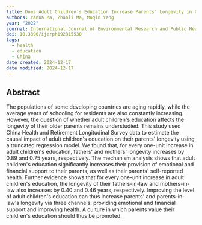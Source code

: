 ```yaml
---
title: Does Adult Children’s Education Increase Parents’ Longevity in China?
authors: Yanna Ma, Zhanli Ma, Moqin Yang
year: "2022"
journal: International Journal of Environmental Research and Public Health
doi: 10.3390/ijerph192315530
tags:
  - health
  - education
  - China
date created: 2024-12-17
date modified: 2024-12-17
---
```


## Abstract

The populations of some developing countries are aging rapidly, while the average years of schooling for residents are also constantly increasing. However, the question of whether adult children's education affects the longevity of their older parents remains understudied. This study used China Health and Retirement Longitudinal Survey data to estimate the causal impact of adult children's education on their parents' longevity using a truncated regression model. We found that, for every one-unit increase in adult children's education, fathers' and mothers' longevity increases by 0.89 and 0.75 years, respectively. The mechanism analysis shows that adult children's education significantly increases their provision of emotional and financial support to their parents, as well as their parents' self-reported health. Further evidence shows that for every one-unit increase in adult children's education, the longevity of their fathers-in-law and mothers-in-law also increases by 0.40 and 0.46 years, respectively. Improving the level of adult children's education can thus increase parents' and parents-in-law's longevity via three channels: providing emotional and financial support and improving health. A culture in which parents value their children's education should thus be promoted.
